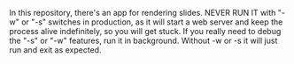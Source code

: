 In this repository, there's an app for rendering slides. NEVER RUN IT with "-w" or "-s" switches in production, as it will start a web server and keep the process alive indefinitely, so you will  get stuck. If you really need to debug the "-s" or "-w" features, run it in background. Without -w or -s it will just run and exit as expected.
 